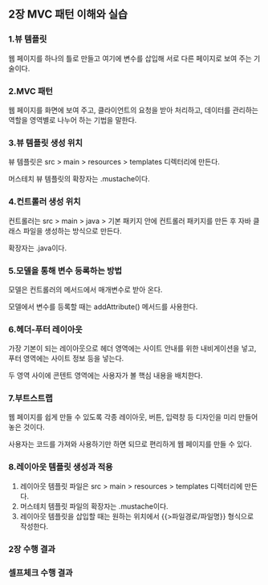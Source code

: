 ## 2장 MVC 패턴 이해와 실습

### 1.뷰 템플릿

웹 페이지를 하나의 틀로 만들고 여기에 변수를 삽입해 서로 다른 페이지로 보여 주는 기술이다.

### 2.MVC 패턴

웹 페이지를 화면에 보여 주고, 클라이언트의 요청을 받아 처리하고, 데이터를 관리하는 역할을 영역별로 나누어 하는 기법을 말한다.

### 3.뷰 템플릿 생성 위치

뷰 템플릿은 src > main > resources > templates 디렉터리에 만든다.

머스테치 뷰 템플릿의 확장자는 .mustache이다.

### 4.컨트롤러 생성 위치

컨트롤러는 src > main > java > 기본 패키지 안에 컨트롤러 패키지를 만든 후 자바 클래스 파일을 생성하는 방식으로 만든다.

확장자는 .java이다.

### 5.모델을 통해 변수 등록하는 방법

모델은 컨트롤러의 메서드에서 매개변수로 받아 온다.

모델에서 변수를 등록할 때는 addAttribute() 메서드를 사용한다.

### 6.헤더-푸터 레이아웃

가장 기본이 되는 레이아웃으로 헤더 영역에는 사이트 안내를 위한 내비게이션을 넣고, 푸터 영역에는 사이트 정보 등을 넣는다.

두 영역 사이에 콘텐트 영역에는 사용자가 볼 핵심 내용을 배치한다.

### 7.부트스트랩

웹 페이지를 쉽게 만들 수 있도록 각종 레이아웃, 버튼, 입력창 등 디자인을 미리 만들어 놓은 것이다.

사용자는 코드를 가져와 사용하기만 하면 되므로 편리하게 웹 페이지를 만들 수 있다.

### 8.레이아웃 템플릿 생성과 적용

1. 레이아웃 템플릿 파일은 src > main > resources > templates 디렉터리에 만든다.
2. 머스테치 템플릿 파일의 확장자는 .mustache이다.
3. 레이아웃 템플릿을 삽입할 때는 원하는 위치에서 {{>파일경로/파일명}} 형식으로 작성한다.

### 2장 수행 결과

### 셀프체크 수행 결과
